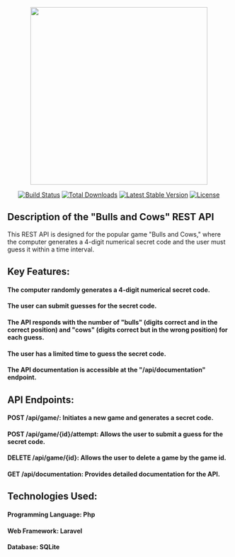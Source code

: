 <p align="center"><a href="https://laravel.com" target="_blank"><img src="https://raw.githubusercontent.com/laravel/art/master/logo-lockup/5%20SVG/2%20CMYK/1%20Full%20Color/laravel-logolockup-cmyk-red.svg" width="400"></a></p>

<p align="center">
<a href="https://travis-ci.org/laravel/framework"><img src="https://travis-ci.org/laravel/framework.svg" alt="Build Status"></a>
<a href="https://packagist.org/packages/laravel/framework"><img src="https://img.shields.io/packagist/dt/laravel/framework" alt="Total Downloads"></a>
<a href="https://packagist.org/packages/laravel/framework"><img src="https://img.shields.io/packagist/v/laravel/framework" alt="Latest Stable Version"></a>
<a href="https://packagist.org/packages/laravel/framework"><img src="https://img.shields.io/packagist/l/laravel/framework" alt="License"></a>
</p>

## Description of the "Bulls and Cows" REST API

This REST API is designed for the popular game "Bulls and Cows," where the computer generates a 4-digit numerical secret code and the user must guess it within a time interval.

## Key Features:

#### The computer randomly generates a 4-digit numerical secret code.
#### The user can submit guesses for the secret code.
#### The API responds with the number of "bulls" (digits correct and in the correct position) and "cows" (digits correct but in the wrong position) for each guess.
#### The user has a limited time to guess the secret code.
#### The API documentation is accessible at the "/api/documentation" endpoint.

## API Endpoints:

#### POST /api/game/: Initiates a new game and generates a secret code.
#### POST /api/game/{id}/attempt: Allows the user to submit a guess for the secret code.
#### DELETE /api/game/{id}: Allows the user to delete a game by the game id.
#### GET /api/documentation: Provides detailed documentation for the API.

## Technologies Used:

#### Programming Language: Php
#### Web Framework: Laravel
#### Database: SQLite

